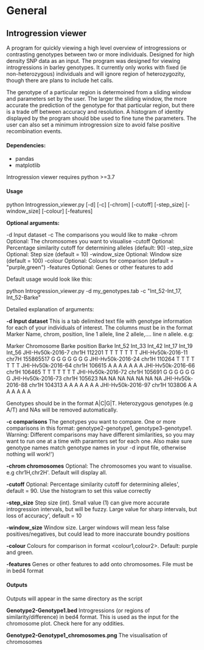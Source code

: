 # General

## Introgression viewer

A program for quickly viewing a high level overview of introgressions or contrasting genotypes between two or more individuals. Designed for high density SNP data as an input. The program was designed for viewing introgressions in barley genotypes. It currently only works with fixed (ie non-heterozygous) individuals and will ignore region of heterozygozity, though there are plans to include het calls.

The genotype of a particular region is determoined from a sliding window and parameters set by the user. The larger the sliding window, the more accurate the prediction of the genotype for that particular region, but there is a trade off between accuracy and resolution. A histogram of identity displayed by the program should bbe used to fine tune the parameters. The user can also set a minimum introgression size to avoid false positive recombination events.

#### Dependencies:

-  pandas
-  matplotlib

Introgression viewer requires python >=3.7


#### Usage

python Introgression_viewer.py [-d] [-c] [-chrom] [-cutoff] [-step_size] [-window_size] [-colour] [-features] 

**Optional arguments:**

  -d               Input dataset
  -c               The comparisons you would like to make
  -chrom           Optional: The chromosomes you want to visualise
  -cutoff          Optional: Percentage similarity cutoff for determining alleles (default: 90)
  -step_size       Optional: Step size (default = 10)
  -window_size     Optional: Window size (default = 100)
  -colour          Optional: Colours for comparison (default = "purple,green")
  -features        Optional: Genes or other features to add
  
Default usage would look like this:

python Introgression_viewer.py -d my_genotypes.tab -c "Int_52-Int_17, Int_52-Barke"

Detailed explanation of arguments:

**-d Input dataset** This is a tab delimited text file with genotype information for each of your individuals of interest. The columns must be in the format Marker Name, chrom, position, line 1 allele, line 2 allele,.... line n allele. e.g:

  Marker	Chromosome	Barke position	Barke	Int_52	Int_33	Int_42	Int_17	Int_19	Int_56
  JHI-Hv50k-2016-7	chr1H	112201	T	T	T	T	T	T	T
  JHI-Hv50k-2016-11	chr7H	155865517	G	G	G	G	G	G	G
  JHI-Hv50k-2016-24	chr1H	110264	T	T	T	T	T	T	T
  JHI-Hv50k-2016-64	chr1H	106615	A	A	A	A	A	A	A
  JHI-Hv50k-2016-66	chr1H	106465	T	T	T	T	T	T	T
  JHI-Hv50k-2016-72	chr1H	105691	G	G	G	G	G	G	G
  JHI-Hv50k-2016-73	chr1H	105623	NA	NA	NA	NA	NA	NA	NA
  JHI-Hv50k-2016-88	chr1H	104313	A	A	A	A	A	A	A
  JHI-Hv50k-2016-97	chr1H	103806	A	A	A	A	A	A	A
  
 Genotypes should be in the format A|C|G|T. Heterozygous genotypes (e.g A/T) and NAs will be removed automatically.
 
 **-c comparisons** The genotypes you want to compare. One or more comparisons in this format: genotype2-genotype1, genotype3-genotype1. Warning: Different comparisons may have different similarities, so you may want to run one at a time with paramters set for each one. Also make sure genotype names match genotype names in your -d input file, otherwise nothing will work!')
 
 **-chrom chromosomes** Optional: The chromosomes you want to visualise. e.g chr1H,chr2H'. Default will display all. 
 
 **-cutoff** Optional: Percentage similarity cutoff for determining alleles', default = 90. Use the histogram to set this value correctly
 
 **-step_size** Step size (int). Small value (1) can give more accurate introgression intervals, but will be fuzzy. Large value for sharp intervals, but loss of accuracy', default = 10
 
 **-window_size** Window size. Larger windows will mean less false positives/negatives, but could lead to more inaccurate boundry positions
 
 **-colour** Colours for comparison in format <colour1,colour2>. Default: purple and green.
 
 **-features** Genes or other features to add onto chromosomes. File must be in bed4 format
 
 
#### Outputs

Outputs will appear in the same directory as the script

**Genotype2-Genotype1.bed** Introgressions (or regions of similarity/difference) in bed4 format. This is used as the input for the chromosome plot. Check here for any oddities.

**Genotype2-Genotype1_chromosomes.png**  The visualisation of chromosomes


